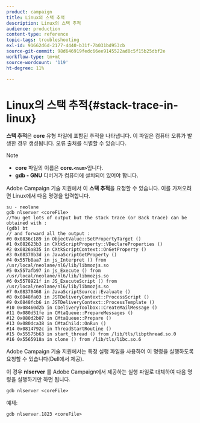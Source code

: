 ```yaml
---
product: campaign
title: Linux의 스택 추적
description: Linux의 스택 추적
audience: production
content-type: reference
topic-tags: troubleshooting
exl-id: 91662d6d-2177-4440-b31f-7b031bd953cb
source-git-commit: 98d646919fedc66ee9145522ad0c5f15b25dbf2e
workflow-type: tm+mt
source-wordcount: '119'
ht-degree: 11%

---
```


# Linux의 스택 추적{#stack-trace-in-linux}

**스택 추적**&#x200B;은 **core** 유형 파일에 포함된 추적을 나타냅니다. 이 파일은 컴퓨터 오류가 발생한 경우 생성됩니다. 오류 출처를 식별할 수 있습니다.

>[!NOTE]
>
>* **core** 파일의 이름은 **core.`<num>`**&#x200B;입니다.
>* **gdb - GNU** 디버거가 컴퓨터에 설치되어 있어야 합니다.

>



Adobe Campaign 기술 지원에서 이 **스택 추적**&#x200B;을 요청할 수 있습니다. 이를 가져오려면 Linux에서 다음 명령을 입력합니다.

```
su - neolane
gdb nlserver <coreFile>
//You get lots of output but the stack trace (or Back trace) can be obtained with : 
(gdb) bt
// and forward all the output : 
#0 0x0836c189 in ObjectValue::SetPropertyTarget ()
#1 0x082623b3 in CXtkScriptProperty::VDeclareProperties ()
#2 0x0826a835 in CXtkScriptContext::OnGetProperty ()
#3 0x08370b3d in JavaScriptGetProperty ()
#4 0x557b8aa7 in js_Interpret () from /usr/local/neolane/nl6/lib/libmozjs.so
#5 0x557afb97 in js_Execute () from /usr/local/neolane/nl6/lib/libmozjs.so
#6 0x5578921f in JS_ExecuteScript () from /usr/local/neolane/nl6/lib/libmozjs.so
#7 0x08370468 in JavaScriptSource::Evaluate ()
#8 0x0848fa03 in JSTDeliveryContext::ProcessScript ()
#9 0x0848fcb6 in JSTDeliveryContext::ProcessTemplate ()
#10 0x08460d2b in CDeliveryToolbox::CreateMailMessage ()
#11 0x080d51fe in CMtaQueue::PrepareMessages ()
#12 0x080d2b07 in CMtaQueue::Prepare ()
#13 0x080dca38 in CMtaChild::OnRun ()
#14 0x0814792c in ThreadStartRoutine ()
#15 0x55575b63 in start_thread () from /lib/tls/libpthread.so.0
#16 0x5565918a in clone () from /lib/tls/libc.so.6
```

Adobe Campaign 기술 지원에서는 특정 실행 파일을 사용하여 이 명령을 실행하도록 요청할 수 있습니다(Dell에서 제공).

이 경우 **nlserver** 를 Adobe Campaign에서 제공하는 실행 파일로 대체하여 다음 명령을 실행하기만 하면 됩니다.

```
gdb nlserver <coreFile>
```

예제:

```
gdb nlserver.1823 <coreFile>
```
